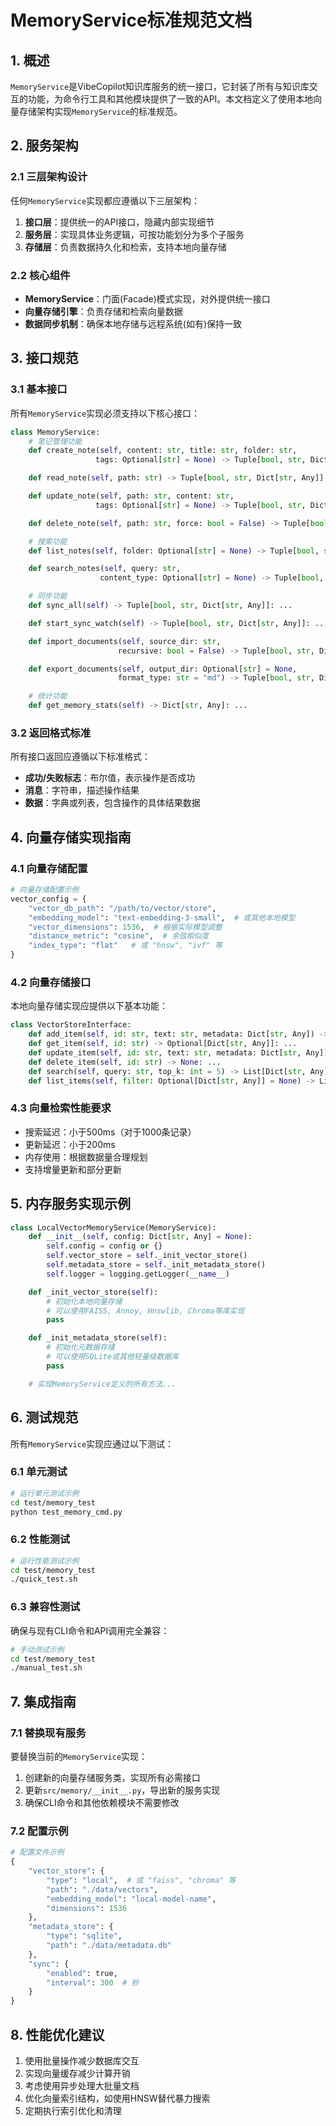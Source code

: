 
# MemoryService标准规范文档

## 1. 概述

`MemoryService`是VibeCopilot知识库服务的统一接口，它封装了所有与知识库交互的功能，为命令行工具和其他模块提供了一致的API。本文档定义了使用本地向量存储架构实现`MemoryService`的标准规范。

## 2. 服务架构

### 2.1 三层架构设计

任何`MemoryService`实现都应遵循以下三层架构：

1. **接口层**：提供统一的API接口，隐藏内部实现细节
2. **服务层**：实现具体业务逻辑，可按功能划分为多个子服务
3. **存储层**：负责数据持久化和检索，支持本地向量存储

### 2.2 核心组件

- **MemoryService**：门面(Facade)模式实现，对外提供统一接口
- **向量存储引擎**：负责存储和检索向量数据
- **数据同步机制**：确保本地存储与远程系统(如有)保持一致

## 3. 接口规范

### 3.1 基本接口

所有`MemoryService`实现必须支持以下核心接口：

```python
class MemoryService:
    # 笔记管理功能
    def create_note(self, content: str, title: str, folder: str,
                   tags: Optional[str] = None) -> Tuple[bool, str, Dict[str, Any]]: ...

    def read_note(self, path: str) -> Tuple[bool, str, Dict[str, Any]]: ...

    def update_note(self, path: str, content: str,
                   tags: Optional[str] = None) -> Tuple[bool, str, Dict[str, Any]]: ...

    def delete_note(self, path: str, force: bool = False) -> Tuple[bool, str, Dict[str, Any]]: ...

    # 搜索功能
    def list_notes(self, folder: Optional[str] = None) -> Tuple[bool, str, List[Dict[str, Any]]]: ...

    def search_notes(self, query: str,
                    content_type: Optional[str] = None) -> Tuple[bool, str, List[Dict[str, Any]]]: ...

    # 同步功能
    def sync_all(self) -> Tuple[bool, str, Dict[str, Any]]: ...

    def start_sync_watch(self) -> Tuple[bool, str, Dict[str, Any]]: ...

    def import_documents(self, source_dir: str,
                        recursive: bool = False) -> Tuple[bool, str, Dict[str, Any]]: ...

    def export_documents(self, output_dir: Optional[str] = None,
                        format_type: str = "md") -> Tuple[bool, str, Dict[str, Any]]: ...

    # 统计功能
    def get_memory_stats(self) -> Dict[str, Any]: ...
```

### 3.2 返回格式标准

所有接口返回应遵循以下标准格式：

- **成功/失败标志**：布尔值，表示操作是否成功
- **消息**：字符串，描述操作结果
- **数据**：字典或列表，包含操作的具体结果数据

## 4. 向量存储实现指南

### 4.1 向量存储配置

```python
# 向量存储配置示例
vector_config = {
    "vector_db_path": "/path/to/vector/store",
    "embedding_model": "text-embedding-3-small",  # 或其他本地模型
    "vector_dimensions": 1536,  # 根据实际模型调整
    "distance_metric": "cosine",  # 余弦相似度
    "index_type": "flat"   # 或 "hnsw", "ivf" 等
}
```

### 4.2 向量存储接口

本地向量存储实现应提供以下基本功能：

```python
class VectorStoreInterface:
    def add_item(self, id: str, text: str, metadata: Dict[str, Any]) -> None: ...
    def get_item(self, id: str) -> Optional[Dict[str, Any]]: ...
    def update_item(self, id: str, text: str, metadata: Dict[str, Any]) -> None: ...
    def delete_item(self, id: str) -> None: ...
    def search(self, query: str, top_k: int = 5) -> List[Dict[str, Any]]: ...
    def list_items(self, filter: Optional[Dict[str, Any]] = None) -> List[Dict[str, Any]]: ...
```

### 4.3 向量检索性能要求

- 搜索延迟：小于500ms（对于1000条记录）
- 更新延迟：小于200ms
- 内存使用：根据数据量合理规划
- 支持增量更新和部分更新

## 5. 内存服务实现示例

```python
class LocalVectorMemoryService(MemoryService):
    def __init__(self, config: Dict[str, Any] = None):
        self.config = config or {}
        self.vector_store = self._init_vector_store()
        self.metadata_store = self._init_metadata_store()
        self.logger = logging.getLogger(__name__)

    def _init_vector_store(self):
        # 初始化本地向量存储
        # 可以使用FAISS, Annoy, Hnswlib, Chroma等库实现
        pass

    def _init_metadata_store(self):
        # 初始化元数据存储
        # 可以使用SQLite或其他轻量级数据库
        pass

    # 实现MemoryService定义的所有方法...
```

## 6. 测试规范

所有`MemoryService`实现应通过以下测试：

### 6.1 单元测试

```bash
# 运行单元测试示例
cd test/memory_test
python test_memory_cmd.py
```

### 6.2 性能测试

```bash
# 运行性能测试示例
cd test/memory_test
./quick_test.sh
```

### 6.3 兼容性测试

确保与现有CLI命令和API调用完全兼容：

```bash
# 手动测试示例
cd test/memory_test
./manual_test.sh
```

## 7. 集成指南

### 7.1 替换现有服务

要替换当前的`MemoryService`实现：

1. 创建新的向量存储服务类，实现所有必需接口
2. 更新`src/memory/__init__.py`，导出新的服务实现
3. 确保CLI命令和其他依赖模块不需要修改

### 7.2 配置示例

```python
# 配置文件示例
{
    "vector_store": {
        "type": "local",  # 或 "faiss", "chroma" 等
        "path": "./data/vectors",
        "embedding_model": "local-model-name",
        "dimensions": 1536
    },
    "metadata_store": {
        "type": "sqlite",
        "path": "./data/metadata.db"
    },
    "sync": {
        "enabled": true,
        "interval": 300  # 秒
    }
}
```

## 8. 性能优化建议

1. 使用批量操作减少数据库交互
2. 实现向量缓存减少计算开销
3. 考虑使用异步处理大批量文档
4. 优化向量索引结构，如使用HNSW替代暴力搜索
5. 定期执行索引优化和清理
